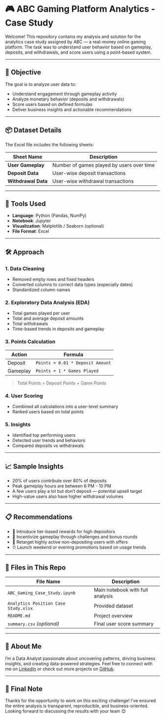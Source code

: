 # 🎮 ABC Gaming Platform Analytics - Case Study

Welcome! This repository contains my analysis and solution for the analytics case study assigned by ABC — a real-money online gaming platform. The task was to understand user behavior based on gameplay, deposits, and withdrawals, and score users using a point-based system.

---

## 🧠 Objective

The goal is to analyze user data to:

- Understand engagement through gameplay activity
- Analyze monetary behavior (deposits and withdrawals)
- Score users based on defined formulas
- Deliver business insights and actionable recommendations

---

## 📦 Dataset Details

The Excel file includes the following sheets:

| Sheet Name        | Description |
|------------------|-------------|
| **User Gameplay** | Number of games played by users over time |
| **Deposit Data**  | User-wise deposit transactions |
| **Withdrawal Data** | User-wise withdrawal transactions |

---

## 🔧 Tools Used

- **Language**: Python (Pandas, NumPy)
- **Notebook**: Jupyter
- **Visualization**: Matplotlib / Seaborn (optional)
- **File Format**: Excel

---

## 🛠️ Approach

### 1. Data Cleaning
- Removed empty rows and fixed headers
- Converted columns to correct data types (especially dates)
- Standardized column names

### 2. Exploratory Data Analysis (EDA)
- Total games played per user
- Total and average deposit amounts
- Total withdrawals
- Time-based trends in deposits and gameplay

### 3. Points Calculation

| Action        | Formula                        |
|---------------|--------------------------------|
| Deposit       | `Points = 0.01 * Deposit Amount` |
| Gameplay      | `Points = 1 * Games Played`      |

> Total Points = Deposit Points + Game Points

### 4. User Scoring
- Combined all calculations into a user-level summary
- Ranked users based on total points

### 5. Insights
- Identified top performing users
- Detected user trends and behaviors
- Compared deposits vs withdrawals

---

## 📈 Sample Insights

- 20% of users contribute over 80% of deposits
- Peak gameplay hours are between 6 PM - 10 PM
- A few users play a lot but don’t deposit — potential upsell target
- High-value users also have higher withdrawal volumes

---

## 📋 Recommendations

- 💸 Introduce tier-based rewards for high depositors
- 🎁 Incentivize gameplay through challenges and bonus rounds
- 📢 Retarget highly active non-depositing users with offers
- ⏰ Launch weekend or evening promotions based on usage trends

---

## 📂 Files in This Repo

| File Name                        | Description |
|----------------------------------|-------------|
| `ABC_Gaming_Case_Study.ipynb`    | Main notebook with full analysis |
| `Analytics Position Case Study.xlsx` | Provided dataset |
| `README.md`                      | Project overview |
| `summary.csv` _(optional)_       | Final user score summary |

---

## 🙋 About Me

I’m a Data Analyst passionate about uncovering patterns, driving business insights, and creating data-powered strategies. Feel free to connect with me on [LinkedIn](https://www.linkedin.com/in/mdajams) or check out more projects on [GitHub](https://github.com/MdAjams).

---

## 🚀 Final Note

Thanks for the opportunity to work on this exciting challenge! I’ve ensured the entire analysis is transparent, reproducible, and business-oriented. Looking forward to discussing the results with your team 😊

